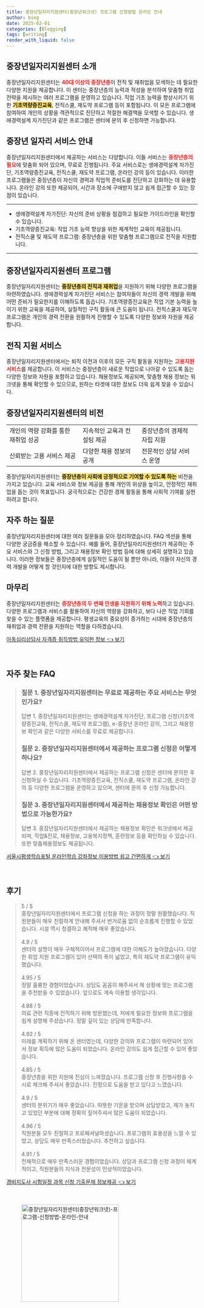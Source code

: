 ```yaml
---
title: 중장년일자리지원센터(중장년워크넷) 프로그램 신청방법 온라인 안내
author: bing
date: 2025-02-01
categories: [Blogging]
tags: [writing]
render_with_liquid: false
---
```



<h2 id='중장년일자리지원센터소개'>중장년일자리지원센터 소개</h2>

<p>중장년일자리지원센터는 <b><span style="color: #ee2323;">40대 이상의 중장년층</span></b>이 전직 및 재취업을 모색하는 데 필요한 다양한 지원을 제공합니다. 이 센터는 중장년층의 능력과 적성을 분석하여 맞춤형 취업 전략을 제시하는 여러 프로그램을 운영하고 있습니다. 직업 기초 능력을 향상시키기 위한 <b><span style="background-color: #ffe066;">기초역량증진교육</span></b>, 전직스쿨, 재도약 프로그램 등이 포함됩니다. 이 모든 프로그램에 참여하여 개인의 상황을 객관적으로 진단하고 적절한 해결책을 모색할 수 있습니다. 생애경력설계 자가진단과 같은 프로그램은 센터에 문의 후 신청하면 가능합니다.</p>

<h2 id='중장년일자리서비스안내'>중장년 일자리 서비스 안내</h2>

<p>중장년일자리지원센터에서 제공하는 서비스는 다양합니다. 이들 서비스는 <b><span style="color: #ee2323;">중장년층의 필요</span></b>에 맞춤화 되어 있으며, 무료로 진행됩니다. 주요 서비스로는 생애경력설계 자가진단, 기초역량증진교육, 전직스쿨, 재도약 프로그램, 온라인 강의 등이 있습니다. 이러한 프로그램들은 중장년층이 자신의 경력과 직업적 준비도를 진단하고 강화하는 데 유용합니다. 온라인 강의 또한 제공되어, 시간과 장소에 구애받지 않고 쉽게 접근할 수 있는 장점이 있습니다. </p>

<hr />

<ul>
    <li>생애경력설계 자가진단: 자신의 준비 상황을 점검하고 필요한 가이드라인을 확인할 수 있습니다.</li>
    <li>기초역량증진교육: 직업 기초 능력 향상을 위한 체계적인 교육이 제공됩니다.</li>
    <li>전직스쿨 및 재도약 프로그램: 중장년층을 위한 맞춤형 프로그램으로 전직을 지원합니다.</li>
</ul>

<hr />

<h2 id='중장년일자리지원센터프로그램'>중장년일자리지원센터 프로그램</h2>

<p>중장년일자리지원센터는 <b><span style="background-color: #ffe066;">중장년층의 전직과 재취업</span></b>을 지원하기 위해 다양한 프로그램을 마련하였습니다. 생애경력설계 자가진단 서비스는 참여자들이 자신의 경력 개발을 위해 어떤 준비가 필요한지를 이해하도록 돕습니다. 기초역량증진교육은 직업 기본 능력을 높이기 위한 교육을 제공하여, 실질적인 구직 활동에 큰 도움이 됩니다. 전직스쿨과 재도약 프로그램은 개인의 경력 전환을 원활하게 진행할 수 있도록 다양한 정보와 자원을 제공합니다.</p>

<h2 id='전직지원서비스'>전직 지원 서비스</h2>

<p>중장년일자리지원센터에서는 퇴직 이전과 이후의 모든 구직 활동을 지원하는 <b><span style="color: #ee2323;">고용지원서비스</span></b>를 제공합니다. 이 서비스는 중장년층이 새로운 직업으로 나아갈 수 있도록 돕는 다양한 정보와 자원을 포함하고 있습니다. 채용정보도 제공되며, 맞춤형 채용 정보는 워크넷을 통해 확인할 수 있으므로, 원하는 타겟에 대한 정보도 더욱 쉽게 찾을 수 있습니다.</p>

<h2 id='중장년일자리지원센터의비전'>중장년일자리지원센터의 비전</h2>

<table>
    <tr>
        <td>개인의 역량 강화를 통한 재취업 성공</td>
        <td>지속적인 교육과 컨설팅 제공</td>
        <td>중장년층의 경제적 자립 지원</td>
    </tr>
    <tr>
        <td>신뢰받는 고용 서비스 제공</td>
        <td>다양한 채용 정보의 공개</td>
        <td>전문적인 상담 서비스 운영</td>
    </tr>
</table>

<p>중장년일자리지원센터는 <b><span style="background-color: #ffe066;">중장년층이 사회에 긍정적으로 기여할 수 있도록 하는</span></b> 비전을 가지고 있습니다. 교육 서비스와 정보 제공을 통해 개인의 위상을 높이고, 안정적인 재취업을 돕는 것이 목표입니다. 궁극적으로는 건강한 경제 활동을 통해 사회적 기여를 실현하려고 합니다.</p>

<h2 id='자주하는질문'>자주 하는 질문</h2>

<p>중장년일자리지원센터에 대한 여러 질문들을 모아 정리하였습니다. FAQ 섹션을 통해 다양한 궁금증을 해소할 수 있습니다. 예를 들어, 중장년일자리지원센터가 제공하는 주요 서비스와 그 신청 방법, 그리고 채용정보 확인 방법 등에 대해 상세히 설명하고 있습니다. 이러한 정보들은 중장년층에게 실질적인 도움이 될 뿐만 아니라, 이들이 자신의 경력 개발을 어떻게 할 것인지에 대한 방향도 제시합니다.</p>

<h2 id='마무리'>마무리</h2>

<p>중장년일자리지원센터는 <b><span style="color: #ee2323;">중장년층의 두 번째 인생을 지원하기 위해 노력</span></b>하고 있습니다. 다양한 프로그램과 서비스를 활용하여 자신의 역량을 강화하고, 보다 나은 직업 기회를 찾을 수 있는 플랫폼을 제공합니다. 평생교육의 중요성이 증가하는 시대에 중장년층의 재취업과 경력 전환을 지원하는 역할을 다하겠습니다.</p>


<p><a class="click-button" title="아동심리상담사 자격증 취득방법 유익한 정보" href="https://greenforu.github.io/posts/%EC%95%84%EB%8F%99%EC%8B%AC%EB%A6%AC%EC%83%81%EB%8B%B4%EC%82%AC-%EC%9E%90%EA%B2%A9%EC%A6%9D-%EC%B7%A8%EB%93%9D%EB%B0%A9%EB%B2%95-%EC%9C%A0%EC%9D%B5%ED%95%9C-%EC%A0%95%EB%B3%B4/" rel="dofollow">아동심리상담사 자격증 취득방법 유익한 정보 👈 보기</a></p><br>
<h2 id='자주_찾는_FAQ'>자주 찾는 FAQ</h2>
<div itemscope="" itemtype="https://schema.org/FAQPage"> 
<blockquote> 
<div itemscope="" itemprop="mainEntity" itemtype="https://schema.org/Question"> 
<h3 itemprop="name">질문 1. 중장년일자리지원센터는 무료로 제공하는 주요 서비스는 무엇인가요?</h3> 
<div itemscope="" itemprop="acceptedAnswer" itemtype="https://schema.org/Answer"> 
<span itemprop="text"> 
<p>답변 1. 중장년일자리지원센터는 생애경력설계 자가진단, 프로그램 신청(기초역량증진교육, 전직스쿨, 재도약 프로그램), e-중장년 온라인 강의, 그리고 채용정보 확인과 같은 다양한 서비스를 무료로 제공합니다.</p> 
</span> 
</div> 
</div> 
<div itemscope="" itemprop="mainEntity" itemtype="https://schema.org/Question"> 
<h3 itemprop="name">질문 2. 중장년일자리지원센터에서 제공하는 프로그램 신청은 어떻게 하나요?</h3> 
<div itemscope="" itemprop="acceptedAnswer" itemtype="https://schema.org/Answer"> 
<span itemprop="text"> 
<p>답변 2. 중장년일자리지원센터에서 제공하는 프로그램 신청은 센터에 문의한 후 신청하실 수 있습니다. 기초역량증진교육, 전직스쿨, 재도약 프로그램, 온라인 강의 등 다양한 프로그램을 운영하고 있으며, 센터에 문의 후 신청 가능합니다.</p> 
</span> 
</div> 
</div> 
<div itemscope="" itemprop="mainEntity" itemtype="https://schema.org/Question"> 
<h3 itemprop="name">질문 3. 중장년일자리지원센터에서 제공하는 채용정보 확인은 어떤 방법으로 가능한가요?</h3> 
<div itemscope="" itemprop="acceptedAnswer" itemtype="https://schema.org/Answer"> 
<span itemprop="text"> 
<p>답변 3. 중장년일자리지원센터에서 제공하는 채용정보 확인은 워크넷에서 제공되며, 직업&진로, 채용정보, 고용복지정책, 훈련정보 등을 확인하실 수 있습니다. 또한 맞춤채용정보도 제공됩니다.</p> 
</span> 
</div> 
</div> 
</blockquote> 
</div>
<p><a class="click-button" title="서울시평생학습포털 온라인학습 강좌정보 이용방법 쉽고 간편하게" href="https://greenforu.github.io/posts/%EC%84%9C%EC%9A%B8%EC%8B%9C%ED%8F%89%EC%83%9D%ED%95%99%EC%8A%B5%ED%8F%AC%ED%84%B8-%EC%98%A8%EB%9D%BC%EC%9D%B8%ED%95%99%EC%8A%B5-%EA%B0%95%EC%A2%8C%EC%A0%95%EB%B3%B4-%EC%9D%B4%EC%9A%A9%EB%B0%A9%EB%B2%95-%EC%89%BD%EA%B3%A0-%EA%B0%84%ED%8E%B8%ED%95%98%EA%B2%8C/" rel="dofollow">서울시평생학습포털 온라인학습 강좌정보 이용방법 쉽고 간편하게 👈 보기</a></p><br>
<h2 id='후기'>후기</h2>
<div itemscope itemtype="https://schema.org/Product">
  <blockquote>
  <div itemprop="review" itemscope itemtype="https://schema.org/Review">
      <div itemprop="reviewRating" itemscope itemtype="https://schema.org/Rating"> <span itemprop="ratingValue">5</span> / <span itemprop="bestRating">5</span> </div>
      <span itemprop="reviewBody">중장년일자리지원센터에서 프로그램 신청을 하는 과정이 정말 원활했습니다. 직원분들이 매우 친절하게 안내해 주셔서 번거로움 없이 순조롭게 진행할 수 있었습니다. 시설 역시 청결하고 쾌적해 매우 좋았습니다.</span>
  </div>
  <br>
  <div itemprop="review" itemscope itemtype="https://schema.org/Review">
      <div itemprop="reviewRating" itemscope itemtype="https://schema.org/Rating"> <span itemprop="ratingValue">4.9</span> / <span itemprop="bestRating">5</span> </div>
      <span itemprop="reviewBody">센터의 설명이 매우 구체적이어서 프로그램에 대한 이해도가 높아졌습니다. 다양한 취업 지원 프로그램이 있어 선택의 폭이 넓었고, 특히 재도약 프로그램이 유익했습니다.</span>
  </div>
  <br>
  <div itemprop="review" itemscope itemtype="https://schema.org/Review">
      <div itemprop="reviewRating" itemscope itemtype="https://schema.org/Rating"> <span itemprop="ratingValue">4.95</span> / <span itemprop="bestRating">5</span> </div>
      <span itemprop="reviewBody">정말 훌륭한 경험이었습니다. 상담도 꼼꼼히 해주셔서 제 상황에 맞는 프로그램을 추천받을 수 있었습니다. 앞으로도 계속 이용할 생각입니다.</span>
  </div>
  <br>
  <div itemprop="review" itemscope itemtype="https://schema.org/Review">
      <div itemprop="reviewRating" itemscope itemtype="https://schema.org/Rating"> <span itemprop="ratingValue">4.88</span> / <span itemprop="bestRating">5</span> </div>
      <span itemprop="reviewBody">의료 관련 직종에 전직하기 위해 방문했는데, 저에게 필요한 정보와 프로그램을 쉽게 설명해 주셨습니다. 정말 깊이 있는 상담에 만족합니다.</span>
  </div>
  <br>
  <div itemprop="review" itemscope itemtype="https://schema.org/Review">
      <div itemprop="reviewRating" itemscope itemtype="https://schema.org/Rating"> <span itemprop="ratingValue">4.92</span> / <span itemprop="bestRating">5</span> </div>
      <span itemprop="reviewBody">미래를 계획하기 위해 온 센터였는데, 다양한 강의와 프로그램이 마련되어 있어서 정보 획득에 많은 도움이 되었습니다. 온라인 강의도 쉽게 접근할 수 있어 좋았습니다.</span>
  </div>
  <br>
  <div itemprop="review" itemscope itemtype="https://schema.org/Review">
      <div itemprop="reviewRating" itemscope itemtype="https://schema.org/Rating"> <span itemprop="ratingValue">4.85</span> / <span itemprop="bestRating">5</span> </div>
      <span itemprop="reviewBody">중장년층을 위한 지원에 진심이 느껴졌습니다. 프로그램 신청 후 진행사항을 수시로 체크해 주셔서 좋았습니다. 진정으로 도움을 받고 있다고 느꼈습니다.</span>
  </div>
  <br>
  <div itemprop="review" itemscope itemtype="https://schema.org/Review">
      <div itemprop="reviewRating" itemscope itemtype="https://schema.org/Rating"> <span itemprop="ratingValue">4.9</span> / <span itemprop="bestRating">5</span> </div>
      <span itemprop="reviewBody">센터의 분위기가 매우 좋았습니다. 따뜻한 기운을 받으며 상담받았고, 제가 놓치고 있었던 부분에 대해 정확히 짚어주셔서 많은 도움이 되었습니다.</span>
  </div>
  <br>
  <div itemprop="review" itemscope itemtype="https://schema.org/Review">
      <div itemprop="reviewRating" itemscope itemtype="https://schema.org/Rating"> <span itemprop="ratingValue">4.96</span> / <span itemprop="bestRating">5</span> </div>
      <span itemprop="reviewBody">직원분들 모두 친절하고 프로페셔널하셨습니다. 프로그램의 효용성을 느낄 수 있었고, 상담도 매우 만족스러웠습니다. 추천하고 싶습니다.</span>
  </div>
  <br>
  <div itemprop="review" itemscope itemtype="https://schema.org/Review">
      <div itemprop="reviewRating" itemscope itemtype="https://schema.org/Rating"> <span itemprop="ratingValue">4.91</span> / <span itemprop="bestRating">5</span> </div>
      <span itemprop="reviewBody">전체적으로 매우 만족스러운 경험이었습니다. 상담과 프로그램 신청 과정이 체계적이고, 직원분들의 지식과 전문성이 인상적이었습니다.</span>
  </div>
  </blockquote>
</div>
<p><a class="click-button" title="경비지도사 시험일정 과목 신청 기출문제 정보제공" href="https://greenforu.github.io/posts/%EA%B2%BD%EB%B9%84%EC%A7%80%EB%8F%84%EC%82%AC-%EC%8B%9C%ED%97%98%EC%9D%BC%EC%A0%95-%EA%B3%BC%EB%AA%A9-%EC%8B%A0%EC%B2%AD-%EA%B8%B0%EC%B6%9C%EB%AC%B8%EC%A0%9C-%EC%A0%95%EB%B3%B4%EC%A0%9C%EA%B3%B5/" rel="dofollow">경비지도사 시험일정 과목 신청 기출문제 정보제공 👈 보기</a></p><br>
<figure class="image"><img src="https://greenforu.github.io/assets/img/thumbnail/중장년일자리지원센터(중장년워크넷)-프로그램-신청방법-온라인-안내.webp" alt="중장년일자리지원센터(중장년워크넷)-프로그램-신청방법-온라인-안내" width="256" height="256"></figure>